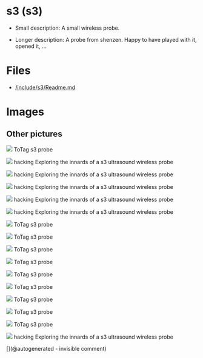# s3 (s3)

* Small description: A small wireless probe.

* Longer description: A probe from shenzen. Happy to have played with it, opened it, ...

# Files

* [/include/s3/Readme.md](/include/s3/Readme.md)


# Images

## Other pictures 

![](/include/probes/viewmes/s3.jpg)
ToTag
s3 probe

![](/include/s3/counter/IMAG003.png)
hacking
Exploring the innards of a s3 ultrasound wireless probe

![](/include/s3/counter/IMAG004.png)
hacking
Exploring the innards of a s3 ultrasound wireless probe

![](/include/s3/counter/IMAG007.png)
hacking
Exploring the innards of a s3 ultrasound wireless probe

![](/include/s3/counter/IMAG008.png)
hacking
Exploring the innards of a s3 ultrasound wireless probe

![](/include/s3/counter/IMAG009.png)
hacking
Exploring the innards of a s3 ultrasound wireless probe

![](/include/s3/images/201804/IMG_20180404_221542.jpg)
ToTag
s3 probe

![](/include/s3/images/201804/IMG_20180404_221555.jpg)
ToTag
s3 probe

![](/include/s3/images/201804/IMG_20180404_221611.jpg)
ToTag
s3 probe

![](/include/s3/images/201804/IMG_20180404_221657.jpg)
ToTag
s3 probe

![](/include/s3/images/201804/IMG_20180404_221715.jpg)
ToTag
s3 probe

![](/include/s3/images/201804/IMG_20180404_221820.jpg)
ToTag
s3 probe

![](/include/s3/images/201804/IMG_20180404_221945.jpg)
ToTag
s3 probe

![](/include/s3/images/201804/IMG_20180404_222007.jpg)
ToTag
s3 probe

![](/include/s3/images/201804/IMG_20180404_222155.jpg)
ToTag
s3 probe

![](/include/s3/pulser/IMAG001.png)
hacking
Exploring the innards of a s3 ultrasound wireless probe





[](@autogenerated - invisible comment)